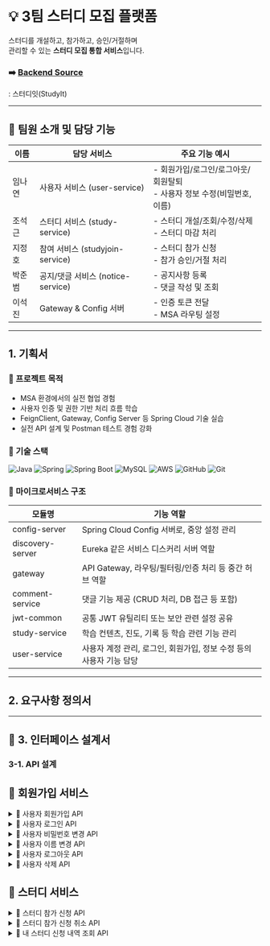 # 💡 3팀 스터디 모집 플랫폼

스터디를 개설하고, 참가하고, 승인/거절하며  
관리할 수 있는 **스터디 모집 통합 서비스**입니다.

### ➡️ [Backend Source](https://github.com/backend20250319/BE09-3rd-3team)
: 스터디잇(StudyIt)

---
## 👥 팀원 소개 및 담당 기능

| 이름   | 담당 서비스                  | 주요 기능 예시                                                 |
|--------|-------------------------------|------------------------------------------------------------------|
| 임나연 | 사용자 서비스 (user-service)   | - 회원가입/로그인/로그아웃/회원탈퇴<br/>- 사용자 정보 수정(비밀번호, 이름)                        |
| 조석근 | 스터디 서비스 (study-service) | - 스터디 개설/조회/수정/삭제<br/>- 스터디 마감 처리            |
| 지정호 | 참여 서비스 (studyjoin-service) | - 스터디 참가 신청<br/>- 참가 승인/거절 처리                 |
| 박준범 | 공지/댓글 서비스 (notice-service) | - 공지사항 등록<br/>- 댓글 작성 및 조회                     |
| 이석진 | Gateway & Config 서버        | - 인증 토큰 전달<br/>- MSA 라우팅 설정                          |

---
## 1. 기획서


### 🎯 프로젝트 목적

- MSA 환경에서의 실전 협업 경험
- 사용자 인증 및 권한 기반 처리 흐름 학습
- FeignClient, Gateway, Config Server 등 Spring Cloud 기술 실습
- 실전 API 설계 및 Postman 테스트 경험 강화


### 🚀 기술 스택

![Java](https://img.shields.io/badge/Java-007396?style=for-the-badge&logo=java&logoColor=white)
![Spring](https://img.shields.io/badge/Spring-6DB33F?style=for-the-badge&logo=spring&logoColor=white)
![Spring Boot](https://img.shields.io/badge/SpringBoot-6DB33F?style=for-the-badge&logo=springboot&logoColor=white)
![MySQL](https://img.shields.io/badge/MySQL-4479A1?style=for-the-badge&logo=mysql&logoColor=white)
![AWS](https://img.shields.io/badge/AWS-232F3E?style=for-the-badge&logo=amazonaws&logoColor=white)
![GitHub](https://img.shields.io/badge/GitHub-181717?style=for-the-badge&logo=github&logoColor=white)
![Git](https://img.shields.io/badge/Git-F05032?style=for-the-badge&logo=git&logoColor=white)

### 🧩 마이크로서비스 구조
| 모듈명           | 기능 역할                                                |
|------------------|-----------------------------------------------------------|
| config-server     | Spring Cloud Config 서버로, 중앙 설정 관리                      |
| discovery-server  | Eureka 같은 서비스 디스커리 서버 역할                          |
| gateway           | API Gateway, 라우팅/필터링/인증 처리 등 중간 허브 역할           |
| comment-service   | 댓글 기능 제공 (CRUD 처리, DB 접근 등 포함)                    |
| jwt-common        | 공통 JWT 유틸리티 또는 보안 관련 설정 공유                      |
| study-service     | 학습 컨텐츠, 진도, 기록 등 학습 관련 기능 관리                   |
| user-service      | 사용자 계정 관리, 로그인, 회원가입, 정보 수정 등의 사용자 기능 담당 |


---
## 2. 요구사항 정의서

---


## 🧻 3. 인터페이스 설계서
### 3-1. API 설계

## 👤 회원가입 서비스
<details>
    <summary>📌 사용자 회원가입 API</summary>

### 📤 요청 정보

- **HTTP 메서드**: `POST`
- **URL**: `http://localhost:8080/user/signup`
- **Content-Type**: `application/json`

### 📦 요청 바디 (Request Body)

```json
{
  "userId": "user12",
  "password": "user12",
  "name": "user12"
}

```

| 필드명 | 타입 | 필수 | 설명 |
| --- | --- | --- | --- |
| userId | string | ✅ | 사용자 고유 ID. 로그인 시 사용되며 시스템 내에서 중복될 수 없음 |
| password | string | ✅ | 사용자 계정 비밀번호. 보안상 암호화되어 저장되어야 함 |
| name | string | ✅ | 사용자 실명 또는 닉네임. 사용자 프로필 등에 노출될 수 있음 |

### 📥 응답 정보

- **HTTP 상태코드**: `201 Created`
- **Content-Type**: `application/json`

### 📄 응답 바디 구조

| 필드명 | 타입 | 설명 |
| --- | --- | --- |
| success | boolean | 요청이 성공했는지 여부 (`true` 또는 `false`) |
| data | null | 현재 사용되지 않으며 향후 확장을 위해 예약된 필드 |
| errorCode | null | 오류 발생 시 코드가 입력됨. 성공 시에는 `null` |
| message | string | 안내 또는 오류 메시지. 성공 시에는 빈 문자열 또는 간단 메시지 |
| timestamp | string | 응답 생성 시간 (ISO 8601 형식 문자열) |

---

### ✅ 성공 응답 예시

```json
{
  "success": true,
  "data": null,
  "errorCode": null,
  "message": "",
  "timestamp": "2025-06-15T18:55:00.000"
}

```


### ❌ 실패 예시 -1 (중복된 userId)

```json
{
  "success": false,
  "data": null,
  "errorCode": "DUPLICATE_USER",
  "message": "이미 존재하는 사용자 ID 입니다.",
  "timestamp": "2025-06-15T18:55:30.123"
}

```

### ❌ 실패 예시 -2 (필드값 공백)

```json
{
  "success": false,
  "data": null,
  "errorCode": "INVALID_USER_ID", // INVALID_PASSWORD, INVALID_NAME
  "message": "아이디는 필수 입력값입니다.", // 비밀번호는 필수 입력 항목입니다. , 이름은 필수 입력 항목입니다.
  "timestamp": "2025-06-15T18:55:30.123"
}
```


###📝 참고 사항

- `userId`는 반드시 고유해야 하며, 중복된 경우 400 오류 또는 사용자 정의 오류 코드가 반환됩니다.
- 비밀번호는 절대 평문으로 저장되어서는 안 되며, 반드시 해시 암호화 처리가 필요합니다.
- 보안을 위해 최소 비밀번호 정책 및 유효성 검사를 서버 또는 클라이언트 단에서 추가하는 것이 좋습니다.
</details>

<details>
    <summary>📌 사용자 로그인 API</summary>
## 📤 요청 정보

- **HTTP 메서드**: `POST`
- **URL**: `http://localhost:8080/user/login`
- **Content-Type**: `application/json`

### 📦 요청 바디 (Request Body)

```json
{
  "userId": "user08",
  "password": "user08"
}
```

| 필드명 | 타입 | 필수 | 설명 |
| --- | --- | --- | --- |
| userId | string | ✅ | 로그인 대상 사용자 ID |
| password | string | ✅ | 해당 사용자 ID에 대한 비밀번호 |


## 📥 응답 정보

- **Content-Type**: `application/json`

### 응답 구조

| 필드명 | 타입 | 설명 |
| --- | --- | --- |
| success | boolean | 로그인 성공 여부 |
| data | object | 로그인 성공 시 토큰 정보를 포함하는 객체 |
| ┗ accessToken | string | API 인증을 위한 액세스 토큰 (Bearer Token 등) |
| ┗ refreshToken | string | 액세스 토큰 만료 시 재발급 요청에 사용되는 토큰 |
| errorCode | string or null | 실패 시 에러 코드, 성공 시에는 null |
| message | string | 로그인 처리 결과에 대한 메시지 |
| timestamp | string | 응답이 생성된 시간 (ISO-8601 형식) |

### ✅ 로그인 성공 응답 예시

```json
{
  "success": true,
  "data": {
    "accessToken": "eyJhbGciOiJIUzI1NiIsInR5cCI6IkpXVCJ9...",
    "refreshToken": "d4b9ef3a-d2e4-4c77-bcc1-3f8c304b3d10"
  },
  "errorCode": null,
  "message": "",
  "timestamp": "2025-06-15T19:20:00.000"
}
```

### ❌ 로그인 실패 예시

```json
{
  "success": false,
  "data": null,
  "errorCode": "INVALID_CREDENTIALS",
  "message": "아이디 또는 비밀번호가 올바르지 않습니다.",
  "timestamp": "2025-06-15T19:21:12.000"
}
```
</details>


<details>
    <summary>📌 사용자 비밀번호 변경 API</summary>

## 📤 요청 정보

- **HTTP 메서드**: `PATCH`
- **URL**: `http://localhost:8080/user/{username}/password`
- **Content-Type**: `application/json`
- **인증 필요**: ✅ 로그인 필요 (본인만 가능)

### 🔧 경로 변수 (Path Variable)

| 변수명 | 타입 | 필수 | 설명 |
| --- | --- | --- | --- |
| username | string | ✅ | 비밀번호를 변경할 사용자 ID |


### 📦 요청 바디 (Request Body)

```json
{
  "currentPassword": "user12",
  "newPassword": "user13"
}
```

| 필드명 | 타입 | 필수 | 설명 |
| --- | --- | --- | --- |
| currentPassword | string | ✅ | 현재 사용자의 비밀번호 (본인 인증용) |
| newPassword | string | ✅ | 새로 설정할 비밀번호 (서버의 비밀번호 정책 적용) |


## 📥 응답 정보

### 📄 성공 응답 구조

| 필드명 | 타입 | 설명 |
| --- | --- | --- |
| success | boolean | 비밀번호 변경 성공 여부 |
| data | object | 변경 전후 비밀번호 요약 정보 (`before`, `after` 등) |
| errorCode | string | 실패 시 오류 코드, 성공 시 `null` |
| message | string | 안내 또는 실패 메시지 |
| timestamp | string | 응답 시간 (ISO 8601 형식) |


### ✅ 성공 응답 예시

```json
{
  "success": true,
  "data": {
    "before": "******",
    "after": "user13"
  },
  "errorCode": null,
  "message": "비밀번호가 성공적으로 변경되었습니다.",
  "timestamp": "2025-06-15T19:55:00.000"
}
```

> ⚠ 실제 비밀번호를 그대로 노출하지 않고 "****" 또는 비밀번호 길이, 변경 여부 정도만 요약해서 반환하는 것이 보안상 안전합니다.

### ❌ 실패 응답 예시

### 1. 사용자를 찾을 수 없는 경우

- **Status Code**: `400 Bad Request`
- **Content-Type**: `application/json`

```json
"해당 사용자를 찾을 수 없습니다."
```
### 2. 현재 비밀번호가 일치하지 않는 경우

```json
"현재 비밀번호가 올바르지 않습니다."
```
    
</details>

<details>
    <summary>📌 사용자 이름 변경 API</summary>

### 📤 요청 정보

- **HTTP 메서드**: `PATCH`
- **URL**: `http://localhost:8080/user/{userId}/name`
- **Content-Type**: `application/json`
- **인증 필요**: ✅ 로그인된 사용자만 가능 (보통 본인만 가능)

### 🔧 경로 변수 (Path Variable)

| 이름 | 타입 | 필수 | 설명 |
| --- | --- | --- | --- |
| userId | string | ✅ | 이름을 변경할 대상 사용자 ID |


### 📦 요청 바디 (Request Body)

| 필드명 | 타입 | 필수 | 설명 |
| --- | --- | --- | --- |
| name | string | ✅ | 새로 설정할 사용자 이름 |

### 📥 응답 정보

| 필드명 | 타입 | 설명 |
| --- | --- | --- |
| success | boolean | 요청 성공 여부 |
| data | null | 현재는 사용되지 않음 |
| errorCode | string | 오류 발생 시 반환되는 에러 코드 (성공 시 `null`) |
| message | string | 결과에 대한 메시지 |
| timestamp | string | 응답 생성 시간 (ISO 8601 형식) |

### ✅ 성공 응답 예시

```json
{
  "success": true,
  "data": null,
  "errorCode": null,
  "message": "이름이 성공적으로 변경되었습니다.",
  "timestamp": "2025-06-15T19:45:00.000"
}
```

### ❌ 실패 응답 예시 — 사용자 없음

- **HTTP 상태 코드**: `400 Bad Request`
- **Content-Type**: `application/json`

```json

  "해당 사용자를 찾을 수 없습니다."
```

### 📝 참고 사항

- 요청자는 보통 본인이어야 하며, 다른 사용자의 이름은 변경할 수 없습니다.
- 존재하지 않는 `userId`로 요청 시 400 상태 코드와 함께 `"해당 사용자를 찾을 수 없습니다."`라는 메시지를 반환합니다.
- 이름에 대해 공백 또는 최대 길이 제한 등의 유효성 검사가 포함될 수 있습니다.
</details>



<details>
    <summary>📌 사용자 로그아웃 API</summary>

### 📤 요청 정보

- **HTTP 메서드**: `POST`
- **URL**: `http://localhost:8080/user/logout`
- **Content-Type**: `application/json`
- **인증 필요**: ✅ 로그인 상태에서 사용 (일반적으로 AccessToken 함께 전달됨)


### 📦 요청 바디 (Request Body)

```json
{
  "refreshToken": "eyJhbGciOiJIUzUxMiJ9.eyJzdWIiOiJ..."
}
```

| 필드명 | 타입 | 필수 | 설명 |
| --- | --- | --- | --- |
| refreshToken | string | ✅ | 현재 사용자의 세션에 발급된 리프레시 토큰 |


### 📥 응답 정보

| 필드명 | 타입 | 설명 |
| --- | --- | --- |
| success | boolean | 요청 성공 여부 |
| data | null | 로그아웃 처리이므로 데이터는 `null` |
| errorCode | string | 실패 시 오류 코드 (`INVALID_TOKEN`, `UNAUTHORIZED`) 등 |
| message | string | 결과 메시지 |
| timestamp | string | 응답 생성 시각 (ISO 8601 형식) |

### ✅ 성공 응답 예시 (`200 OK`)

```json
{
  "success": true,
  "data": null,
  "errorCode": null,
  "message": "로그아웃이 성공적으로 완료되었습니다.",
  "timestamp": "2025-06-15T20:05:00.000"
}

```

### ❌ 실패 응답 예시 — 잘못된 또는 만료된 토큰 (`401 Unauthorized`)

```json
{
  "error": "Unauthorized",
  "message": "Full authentication is required to access this resource"
}
```
</details>


<details>
    <summary>📌 사용자 삭제 API</summary>

### 📤 요청 정보

- **HTTP 메서드**: `DELETE`
- **URL**: `http://localhost:8080/user/{username}/delete`
- **인증 필요**: ✅ 로그인된 사용자
- **Content-Type**: 없음 (Body 필요 없음)

### 🔧 경로 변수 (Path Variable)

| 변수명 | 타입 | 필수 | 설명 |
| --- | --- | --- | --- |
| username | string | ✅ | 삭제 대상 사용자의 고유 ID |

> 예:
> 
> 
> `DELETE http://localhost:8080/user/user12/delete`
> 

### 📥 응답 정보

응답은 JSON 형식이며 다음과 같은 구조를 가집니다:

| 필드명 | 타입 | 설명 |
| --- | --- | --- |
| success | boolean | 요청 성공 여부 (`true` or `false`) |
| data | null | 삭제 작업이므로 일반적으로 `null` 반환 |
| errorCode | string | 실패 시 반환되는 에러 코드 (성공 시 `null`) |
| message | string | 처리 결과에 대한 설명 메시지 |
| timestamp | string | 응답 생성 시각 (ISO 8601 형식) |

### ✅ 사용자 삭제 성공 응답 예시

```json
{
  "success": true,
  "data": null,
  "errorCode": null,
  "message": "회원 탈퇴가 완료되었습니다.",
  "timestamp": "2025-06-15T20:10:00.000"
}
```

### ❌ 실패 응답 예시 1 — 사용자가 존재하지 않음

- **HTTP 상태 코드**: `400 Bad Request`
- **Content-Type**: `application/json`

```json
  "해당 사용자를 찾을 수 없습니다."
```

### ❌ 실패 응답 예시 2 — 본인이 아닌 사용자 요청

```json
{
  "success": false,
  "data": null,
  "errorCode": "UNAUTHORIZED",
  "message": "본인만 탈퇴할 수 있습니다.",
  "timestamp": "2025-06-15T20:12:00.000"
}
```

### 📝 참고 사항

- `username`은 시스템 내에서 실제로 존재하는 사용자여야 합니다.
- 본인이 아닌 계정을 삭제하려는 경우 `403 Forbidden` 또는 `400 Bad Request`가 반환될 수 있습니다.
- 삭제 처리는 보통 논리 삭제(soft delete) 또는 물리 삭제 중 정책에 따라 다를 수 있습니다.
</details>


## 📕 스터디 서비스
<details>
    <summary>📌 스터디 참가 신청 API</summary>
    
### 📤 요청 정보

- **메서드(Method)**: `POST`
- **URL**: `http://localhost:8080/study/join`
- **헤더(Headers)**:
    - `Content-Type: application/json`
    - `Authorization: Bearer {토큰}`

### 📦 요청 바디 (Request Body)

```json
{
  "studyRoomId": 1
}

```

| 필드명 | 타입 | 필수 여부 | 설명 |
| --- | --- | --- | --- |
| studyRoomId | integer | ✅ 필수 | 참가하려는 스터디의 고유 ID 값입니다 |

### 📥 응답 정보

응답은 JSON 형식이며, 아래와 같은 필드를 포함합니다.

| 필드명 | 타입 | 설명 |
| --- | --- | --- |
| success | boolean | 요청 성공 여부 (`true` 또는 `false`) |
| data | string | 응답 관련 데이터 또는 메시지 (성공 시 안내 메시지 등) |
| errorCode | string | 실패 시 반환되는 에러 코드 (성공 시 `null`) |
| message | string | 실패 사유에 대한 설명 메시지 (성공 시 `null`) |
| timestamp | string | 응답 시간 (ISO-8601 형식의 타임스탬프) |

---

### ✅ 성공 응답 예시

```json
{
  "success": true,
  "data": "스터디 참여 신청이 완료되었습니다.",
  "errorCode": null,
  "message": null,
  "timestamp": "2025-06-15T17:45:00.123"
}

```
### ❌ 실패 응답 예시 1 - 신청한 스터디에 재 신청 시

```json
{
  "success": false,
  "data": null,
  "errorCode": "DUPLICATE_STUDY",
  "message": "이미 신청한 스터디입니다.",
  "timestamp": "2025-06-15T17:45:12.456"
}

```

### ❌ 실패 응답 예시 2 - 존재하지 않는 StudyRoomId 값 입력 시

```json
{
    "success": false,
    "data": null,
    "errorCode": "STUDY_NOT_FOUND",
    "message": "스터디 ID : 123에 해당하는 스터디를 찾을 수 없습니다.",
    "timestamp": "2025-06-15T17:04:18.8901431"
}

```

### 📝 비고

- 인증된 사용자만 호출 가능합니다.
- 이미 신청한 스터디에 다시 신청할 경우 `DUPLICATE_STUDY` 에러가 반환됩니다.
- `studyRoomId` 값이 존재하는지 백엔드에서 확인합니다.
</details>

<details>
    <summary>📌 스터디 참가 신청 취소 API</summary>

### 📤 요청 정보

- **메서드(Method)**: `DELETE`
- **URL**: `http://localhost:8080/study/cancel/{id}`
- **인증 필요**: ✅ `Bearer 토큰` 필요 (로그인 유저 기준)

### 📌 경로 파라미터 (Path Parameter)

| 이름 | 타입 | 필수 | 설명 |
| --- | --- | --- | --- |
| id | Long | ✅ | 취소하려는 스터디의 고유 ID (`studyRoomId`) |

예: `DELETE http://localhost:8080/study/cancel/{studyRoomId}`

### ❌ 요청 바디 (Request Body)

- 없음 (Body 없이 요청합니다)

### 📥 응답 정보 (Response)

| 필드명 | 타입 | 설명 |
| --- | --- | --- |
| success | boolean | 요청 성공 여부 |
| data | string | 메시지 또는 결과 데이터 (`성공 시 취소 안내 메시지`) |
| errorCode | string | 실패 시 에러 코드 (`성공 시 null`) |
| message | string | 실패 시 상세 메시지 (`성공 시 null`) |
| timestamp | string | 응답 생성 시간 (ISO-8601 형식) |

### ✅ 성공 응답 예시

```json
{
  "success": true,
  "data": "스터디 신청이 성공적으로 취소되었습니다.",
  "errorCode": null,
  "message": null,
  "timestamp": "2025-06-15T17:50:23.456"
}

```

### ❌ 실패 응답 예시 1 — 신청 내역 없음

```json
{
  "success": false,
  "data": null,
  "errorCode": "STUDY_NOT_FOUND",
  "message": "해당 유저는 이 스터디에 신청한 내역이 없습니다.",
  "timestamp": "2025-06-15T17:51:01.789"
}

```
### ❌ 실패 응답 예시 2 — 상태가 대기(PENDING)가 아님

```json
{
  "success": false,
  "data": null,
  "errorCode": "INVALID_STATUS",
  "message": "대기 상태(PENDING)인 신청만 취소할 수 있습니다.",
  "timestamp": "2025-06-15T17:51:30.000"
}

```
### 📝 비고

- 이 API는 로그인한 사용자의 신청 내역 중 `대기 상태(PENDING)`인 것만 취소할 수 있습니다.
- 승인된 신청(예: `APPROVED`, `REJECTED`)은 취소할 수 없습니다.
- 스터디 ID는 존재해야 하며, 유효하지 않으면 `STUDY_NOT_FOUND` 오류가 발생합니다.

</details>


<details>
    <summary>📌 내 스터디 신청 내역 조회 API</summary>
    
### 📤 요청 정보

- **메서드(Method)**: `GET`
- **URL**: `http://localhost:8080/study/me`
- **인증 필요**: ✅ `Bearer 토큰` 필요 (로그인된 사용자 기준)

### 📥 응답 정보

| 필드명 | 타입 | 설명 |
| --- | --- | --- |
| success | boolean | 요청 성공 여부 (`true` 또는 `false`) |
| data | array 또는 string | 사용자의 스터디 신청 내역 리스트 (`없으면 빈 문자열 ""`) |
| errorCode | string 또는 null | 실패 시 에러 코드 (성공 시 `null`) |
| message | string 또는 null | 실패 또는 안내 메시지 (성공 시 `null`) |
| timestamp | string | 응답 시간 (ISO-8601 형식) |

### 🔍 data 내부 구조 (성공 시 array)

| 필드명 | 타입 | 설명 |
| --- | --- | --- |
| id | integer | 신청 내역 고유 ID |
| studyRoomId | integer | 신청한 스터디룸의 ID |
| title | string | 스터디 제목 |
| description | string | 스터디 설명 |
| category | string | 카테고리 |
| status | string | 신청 상태 (`PENDING`, `APPROVED` 등) |
| createdAt | string | 신청 일시 |

### ✅ 예시 응답 (내역 존재 시)

```json
{
  "success": true,
  "data": [
    {
      "id": 12,
      "studyRoomId": 101,
      "title": "자바 스터디",
      "description": "초급 자바 프로그래밍 공부",
      "category": "프로그래밍",
      "status": "PENDING",
      "createdAt": "2025-06-10T14:32:45.000"
    }
  ],
  "errorCode": null,
  "message": null,
  "timestamp": "2025-06-15T18:10:22.123"
}

```

### ✅ 예시 응답 (내역 없음)

```json
{
  "success": true,
  "data": "신청한 스터디가 없습니다.",
  "errorCode": null,
  "message": null,
  "timestamp": "2025-06-15T18:12:00.789"
}

```

### 📝 비고

- 반환되는 스터디 신청 상태는 예: `PENDING`, `APPROVED`, `REJECTED` 등이 될 수 있습니다.
- 이 API는 사용자 개인의 스터디 활동을 효과적으로 관리하기 위해 유용합니다.
</details>
